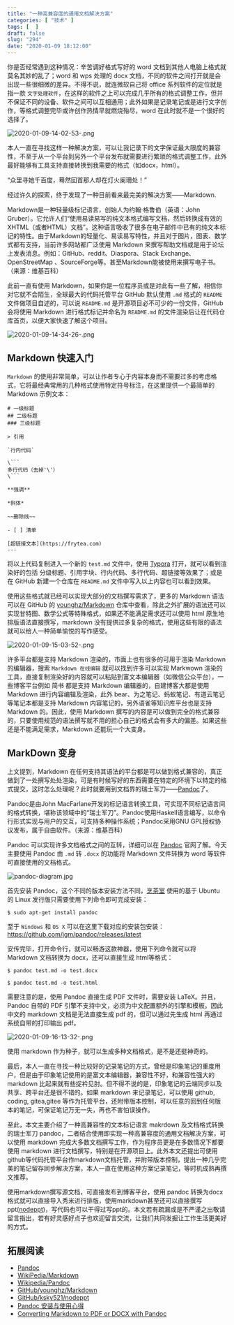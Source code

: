 ```yaml
---
title: "一种高兼容度的通用文档解决方案"
categories: [ "技术" ]
tags: [  ]
draft: false
slug: "294"
date: "2020-01-09 18:12:00"
---
```


你是否经常遇到这种情况：辛苦调好格式写好的 word 文档到其他人电脑上格式就莫名其妙的乱了；word 和 wps 处理的 docx 文档，不同的软件之间打开就是会出现一些很细微的差异。不得不说，就连微软自己将 office 系列软件的定位就是指一款 `文字处理软件`，在这样的软件之上可以完成几乎所有的格式调整工作，但并不保证不同的设备、软件之间可以互相通用；此外如果是记录笔记或是进行文字创作，等格式调整完毕或许创作热情早就燃烧殆尽，word 在此时就不是一个很好的选择了。

![2020-01-09-14-02-53-.png](https://imagehost-cdn.frytea.com/images/2020/01/09/2020-01-09-14-02-53-.png)

本人一直在寻找这样一种解决方案，可以让我记录下的文字保证最大限度的兼容性，不至于从一个平台到另外一个平台发布就需要进行繁琐的格式调整工作，此外最好能够有工具支持直接转换到我需要的格式（如docx，html）。

“众里寻她千百度，蓦然回首那人却在灯火阑珊处！”

经过许久的探索，终于发现了一种目前看来最完美的解决方案——Markdown.

Markdown是一种轻量级标记语言，创始人为约翰·格鲁伯（英语：John Gruber）。它允许人们“使用易读易写的纯文本格式编写文档，然后转换成有效的XHTML（或者HTML）文档”。这种语言吸收了很多在电子邮件中已有的纯文本标记的特性。由于Markdown的轻量化、易读易写特性，并且对于图片，图表、数学式都有支持，当前许多网站都广泛使用 Markdown 来撰写帮助文档或是用于论坛上发表消息。例如：GitHub、reddit、Diaspora、Stack Exchange、OpenStreetMap 、SourceForge等。甚至Markdown能被使用来撰写电子书。（来源：维基百科）

此前一直有使用 Markdown，如果你是一位程序员或是对此有一些了解，相信你对它就不会陌生，全球最大的代码托管平台 GitHub 默认使用 `.md` 格式的 `README` 文件做项目自述的，可以说 `README.md` 是开源项目必不可少的一份文件，GitHub 会将使用 Markdown 进行格式标记并命名为 `README.md` 的文件渲染后让在代码仓库首页，以便大家快速了解这个项目。

![2020-01-09-14-34-26-.png](https://imagehost-cdn.frytea.com/images/2020/01/09/2020-01-09-14-34-26-.png)

## Markdown 快速入门

 `Markdown` 的使用非常简单，可以让作者专心于内容本身而不需要过多的考虑格式，它将最经典常用的几种格式使用特定符号标注，在这里提供一个最简单的 Markdown 示例文本：

 ```
 # 一级标题
## 二级标题
### 三级标题

> 引用

`行内代码`

\```
多行代码（去掉'\'）
\```

**强调**

*斜体*

~~删除线~~

- [ ] 清单

[超链接文本](https://frytea.com)
---
 ```

将以上代码复制进入一个新的 `test.md` 文件中，使用 [Typora](https://www.typora.io/) 打开，就可以看到渲染好的包括 分级标题、引用字块、行内代码、多行代码、超链接等效果了；或是在 GitHub 新建一个仓库在 `README.md` 文件中写入以上内容也可以看到效果。

使用这些格式就已经可以实现大部分的文档撰写需求了，更多的 Markdown 语法可以在 GitHub 的 [younghz/Markdown](https://github.com/younghz/Markdown) 仓库中查看，除此之外扩展的语法还可以实现甘特图、数学公式等特殊格式，如果还不能满足需求还可以使用 html 原生地排版语法直接撰写，markdown 没有提供过多复杂的格式，使用这些有限的语法就可以给人一种简单愉悦的写作感受。

![2020-01-09-15-03-52-.png](https://imagehost-cdn.frytea.com/images/2020/01/09/2020-01-09-15-03-52-.png)

许多平台都是支持 Markdown 渲染的，市面上也有很多的可用于渲染 Markdown 的编辑器，搜索 `Markdown 在线编辑` 就可以找到许多可以实现 Markwown 渲染的工具，直接复制渲染好的内容就可以粘贴到富文本编辑器（如微信公众平台），一些博客平台例如 简书 都是支持 Markdown 编辑器的，自建博客大都是使用 Markdown 进行内容编辑及渲染，此外 bear、为之笔记、蚂蚁笔记、有道云笔记 等笔记本都是支持 Markdown 内容笔记的，另外语雀等知识库平台也是支持 Markdown 的。因此，使用 Markdown 撰写的内容是可以做到完全的格式兼容的，只要使用规范的语法撰写就不用的担心自己的格式会有多大的偏差。如果这些还是不能满足需求，Markdown 还能玩一个大变身。

## MarkDown 变身

上文提到，Markdown 在任何支持其语法的平台都是可以做到格式兼容的，真正做到了一处撰写处处渲染，可是有时候写好的东西需要在特定的环境下以特定的格式提交，这时怎么处理呢？此时就要用到文档界的瑞士军刀——[Pandoc](https://pandoc.org/)了。

Pandoc是由John MacFarlane开发的标记语言转换工具，可实现不同标记语言间的格式转换，堪称该领域中的“瑞士军刀”。Pandoc使用Haskell语言编写，以命令行形式实现与用户的交互，可支持多种操作系统；Pandoc采用GNU GPL授权协议发布，属于自由软件。（来源：维基百科）

Pandoc 可以实现许多文档格式之间的互转，详细可以在 [Pandoc](https://pandoc.org/) 官网了解。今天主要使用 Pandoc 由 `.md` 转 `.docx` 的功能将 Markdown 文件转换为 word 等软件可直接使用的文档格式。

![pandoc-diagram.jpg](https://imagehost-cdn.frytea.com/images/2020/01/09/pandoc-diagram.jpg)

首先安装 Pandoc，这个不同的版本安装方法不同，[烹茶室](https://blog.frytea.com) 使用的基于 Ubuntu 的 Linux 发行版只需要使用下列命令即可完成安装：

```
$ sudo apt-get install pandoc
```

至于 `Windows` 和 `OS X` 可以在这里下载对应的安装包安装：<https://github.com/jgm/pandoc/releases/latest>

安传完毕，打开命令行，就可以畅游这款神器，使用下列命令就可以将 Markdown 文档转换为 docx，还可以直接生成 html等格式：

```
$ pandoc test.md -o test.docx

$ pandoc test.md -o test.html
```

需要注意的是，使用 Pandoc 直接生成 PDF 文件时，需要安装 LaTeX。并且，Pandoc 自带的 PDF 引擎不支持中文，必须为中文配置额外的引擎和模板。因此中文的 markdown 文档是无法直接生成 pdf 的，但可以通过先生成 html 再通过系统自带的打印输出 pdf。

![2020-01-09-16-13-32-.png](https://imagehost-cdn.frytea.com/images/2020/01/09/2020-01-09-16-13-32-.png)

使用 markdown 作为种子，就可以生成多种文档格式，是不是还挺神奇的。

最后，本人一直在寻找一种比较好的记录笔记的方式，曾经是印象笔记的重度用户，但是由于印象笔记使用的是富文本编辑器，兼容性不好，和兼容性强大的 markdown 比起来就有些捉衿见肘。但不得不说的是，印象笔记的云端同步以及共享、跨平台还是很不错的。如果 markdown 来记录笔记，可以使用 github, coding, gitea,gitee 等作为托管平台，还附带版本控制，可以任意的回到任何版本的笔记，可保证笔记万无一失，再也不害怕误操作。

至此，本文主要介绍了一种高兼容性的文本标记语言 makrdown 及文档格式转换的瑞士军刀 pandoc，二者结合使用即实现一种高兼容度的通用文档解决方案，可以使用 markdown 完成大多数文档撰写工作，作为程序员更是在多数情况下都要使用 markdown 进行文档撰写，特别是在开源项目上。此外本文还提出可使用github等代码托管平台作markdown文档托管，并附带版本控制，提出一种几乎完美的笔记留存同步解决方案，本人一直在使用这种方案记录笔记，等时机成熟再撰文推荐。

使用markdown撰写源文档，可直接发布到博客平台，使用 pandoc 转换为docx格式就可以直接导入秀米进行排版，使用markdown甚至还可以直接撰写ppt([nodeppt](https://github.com/ksky521/nodeppt))，写代码也可以干得过写ppt的。本文若有疏漏或是不严谨之出敬请留言指出，若有好灵感好点子也欢迎留言交流，让我们共同发掘让工作生活更美好的方式。

##  拓展阅读

 - [Pandoc](https://pandoc.org/)
 - [WikiPedia/Markdown](https://zh.wikipedia.org/wiki/Markdown)
 - [Wikipedia/Pandoc](https://zh.wikipedia.org/wiki/Pandoc)
 - [GitHub/younghz/Markdown](https://github.com/younghz/Markdown)
 - [GitHub/ksky521/nodeppt](https://github.com/ksky521/nodeppt)
 - [Pandoc 安装与使用心得](http://gnss.help/2017/06/12/pandoc-install-usage/index.html)
 - [Converting Markdown to PDF or DOCX with Pandoc](https://www.mscharhag.com/software-development/pandoc-markdown-to-pdf)
